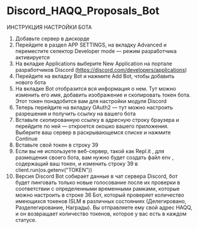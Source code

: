 # Discord_HAQQ_Proposals_Bot

ИНСТРУКЦИЯ НАСТРОЙКИ БОТА 

1. Добавьте сервер в дискорде
2. Перейдите в раздел APP SETTINGS, на вкладку Advanced и переместите селектор Developer mode — режим разработчика активируется
3. На вкладке Applications выберите New Application на портале разработчиков Discord (https://discord.com/developers/applications)
4. Перейдите на вкладку Bot и нажмите Add Bot, чтобы добавить нового бота
5. На вкладке Bot отобразится вся информация о нем. Тут можно изменить его имя, добавить изображение и скопировать токен бота. Этот токен понадобится вам для настройки модуля Discord
6. Теперь перейдите на вкладку OAuth2 — тут можно настроить разрешения и получить ссылку на вашего бота
7. Вставьте скопированную ссылку в адресную строку браузера и перейдите по ней — откроется окошко вашего приложения. Выберите ваш сервер в раскрывающемся списке и нажмите Continue
9. Вставьте свой токен в строку 39
10. Если вы не используете веб-сервер, такой как Repl.it , для размещения своего бота, вам нужно будет создать файл env , содержащий ваш токен, и изменить строку 39 в client.run(os.getenv("TOKEN"))
11. Версия Discord Bot собирает данные в чат сервера Discord, бот будет пинговать только новые голосование после их проверки в соответствии с определенными временными рамками, которые можно настроить в строке 36
Бот, который проверяет количество имеющихся токенов ISLM в различных состояниях (Делегировано, Разделегирование, Награды). Вы отправляете ему свой адрес HAQQ, и он возвращает количество токенов, которое у вас есть в каждом статусе.
